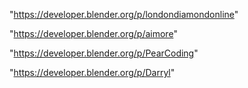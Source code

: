 "https://developer.blender.org/p/londondiamondonline"

"https://developer.blender.org/p/aimore"

"https://developer.blender.org/p/PearCoding"

"https://developer.blender.org/p/Darryl"


